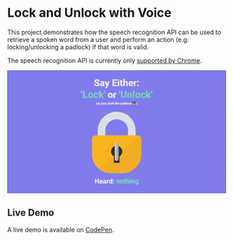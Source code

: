 # Lock and Unlock with Voice
This project demonstrates how the speech recognition API can be used to retrieve a spoken word from a user and perform an action (e.g. locking/unlocking a padlock) if that word is valid.

The speech recognition API is currently only [supported by Chrome](https://caniuse.com/#search=speech%20recognition).

![Lock and Unlock with Voice Demo](https://github.com/georgewpark/Lock-and-Unlock-with-Voice/blob/master/demo-gif.gif "Lock and Unlock with Voice Demo")

## Live Demo
A live demo is available on [CodePen](https://codepen.io/GeorgePark/pen/GBYqZv).